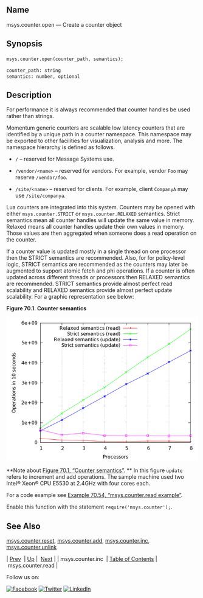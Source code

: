 <a name="lua.ref.msys.counter.open"></a>
## Name

msys.counter.open — Create a counter object

<a name="idp17815792"></a>
## Synopsis

`msys.counter.open(counter_path, semantics);`

```
counter_path: string
semantics: number, optional
```
<a name="idp17818816"></a>
## Description

For performance it is always recommended that counter handles be used rather than strings.

Momentum generic counters are scalable low latency counters that are identified by a unique path in a counter namespace. This namespace may be exported to other facilities for visualization, analysis and more. The namespace hierarchy is defined as follows.

*   `/` – reserved for Message Systems use.

*   `/vendor/<name>` – reserved for vendors. For example, vendor `Foo` may reserve `/vendor/foo`.

*   `/site/<name>` – reserved for clients. For example, client `CompanyA` may use `/site/companya`.

Lua counters are integrated into this system. Counters may be opened with either `msys.counter.STRICT` or `msys.counter.RELAXED` semantics. Strict semantics mean all counter handles will update the same value in memory. Relaxed means all counter handles update their own values in memory. Those values are then aggregated when someone does a read operation on the counter.

If a counter value is updated mostly in a single thread on one processor then the STRICT semantics are recommended. Also, for for policy-level logic, STRICT semantics are recommended as the counters may later be augmented to support atomic fetch and phi operations. If a counter is often updated across different threads or processors then RELAXED semantics are recommended. STRICT semantics provide almost perfect read scalability and RELAXED semantics provide almost perfect update scalability. For a graphic representation see below:

<a name="fig.console_command.counter"></a>

**Figure 70.1. Counter semantics**

![Counter semantics](images/counter.png)

**Note about [Figure 70.1, “Counter semantics”](lua.ref.msys.counter.open.php#fig.console_command.counter "Figure 70.1. Counter semantics"). ** In this figure `update` refers to increment and add operations. The sample machine used two Intel® Xeon® CPU E5530 at 2.4GHz with four cores each.

For a code example see [Example 70.54, “msys.counter.read example”](lua.ref.msys.counter.read.php#lua.ref.msys.counter.read.example "Example 70.54. msys.counter.read example").

Enable this function with the statement `require('msys.counter');`.

<a name="idp17840368"></a>
## See Also

[msys.counter.reset](lua.ref.msys.counter.reset.php "msys.counter.reset"), [msys.counter.add](lua.ref.msys.counter.add.php "msys.counter.add"), [msys.counter.inc](lua.ref.msys.counter.inc.php "msys.counter.inc"), [msys.counter.unlink](lua.ref.msys.counter.unlink.php "msys.counter.unlink")

| [Prev](lua.ref.msys.counter.inc.php)  | [Up](lua.function.details.php) |  [Next](lua.ref.msys.counter.read.php) |
| msys.counter.inc  | [Table of Contents](index.php) |  msys.counter.read |

Follow us on:

[![Facebook](https://support.messagesystems.com/images/icon-facebook.png)](http://www.facebook.com/messagesystems) [![Twitter](https://support.messagesystems.com/images/icon-twitter.png)](http://twitter.com/#!/MessageSystems) [![LinkedIn](https://support.messagesystems.com/images/icon-linkedin.png)](http://www.linkedin.com/company/message-systems)